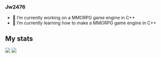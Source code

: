 ### Jw2476

- 🔭 I’m currently working on a MMORPG game engine in C++
- 🌱 I’m currently learning how to make a MMORPG game engine in C++

## My stats

<div style="display:inline;margin:auto">
    <img src="https://github-readme-stats.vercel.app/api?username=Jw2476&private=true&show_icons=true&theme=onedark"/>
</div>
<div style="display:inline;margin:auto">
    <img src="https://github-readme-stats.vercel.app/api/top-langs/?username=Jw2476&hide=python&langs_count=12a&layout=compact&theme=onedark"/>
 </div>

